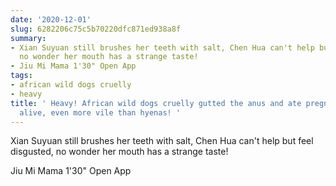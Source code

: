 ```yaml
---
date: '2020-12-01'
slug: 6282206c75c5b70220dfc871ed938a8f
summary:
- Xian Suyuan still brushes her teeth with salt, Chen Hua can't help but feel disgusted,
  no wonder her mouth has a strange taste!
- Jiu Mi Mama 1'30" Open App
tags:
- african wild dogs cruelly
- heavy
title: ' Heavy! African wild dogs cruelly gutted the anus and ate pregnant antelope
  alive, even more vile than hyenas! '
---
```


 Xian Suyuan still brushes her teeth with salt, Chen Hua can't help but feel disgusted, no wonder her mouth has a strange taste!

Jiu Mi Mama 1'30" Open App

 
        